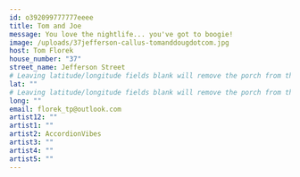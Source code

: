 ```yaml
---
id: o392099777777eeee
title: Tom and Joe
message: You love the nightlife... you've got to boogie!
image: /uploads/37jefferson-callus-tomanddougdotcom.jpg
host: Tom Florek
house_number: "37"
street_name: Jefferson Street
# Leaving latitude/longitude fields blank will remove the porch from the Porchfest map.
lat: ""
# Leaving latitude/longitude fields blank will remove the porch from the Porchfest map.
long: ""
email: florek_tp@outlook.com
artist12: ""
artist1: ""
artist2: AccordionVibes
artist3: ""
artist4: ""
artist5: ""
---
```

